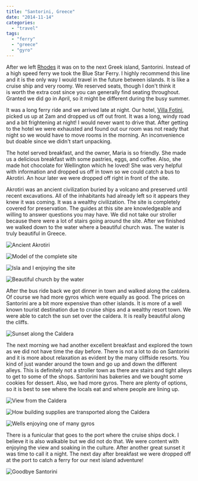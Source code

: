 ```yaml
---
title: "Santorini, Greece"
date: "2014-11-14"
categories:
  - "travel"
tags:
  - "ferry"
  - "greece"
  - "gyro"
---
```


After we left [Rhodes](http://youngmodernmama.com/2014/11/traveling-abroad-rhodes/ "Traveling Abroad: Rhodes") it was on to the next Greek island, Santorini. Instead of a high speed ferry we took the Blue Star Ferry. I highly recommend this line and it is the only way I would travel in the future between islands. It is like a cruise ship and very roomy. We reserved seats, though I don't think it is worth the extra cost since you can generally find seating throughout. Granted we did go in April, so it might be different during the busy summer.

It was a long ferry ride and we arrived late at night. Our hotel, [Villa Fotini](http://santorinivilla.com/), picked us up at 2am and dropped us off out front. It was a long, windy road and a bit frightening at night! I would never want to drive that. After getting to the hotel we were exhausted and found out our room was not ready that night so we would have to move rooms in the morning. An inconvenience but doable since we didn't start unpacking.

The hotel served breakfast, and the owner, Maria is so friendly. She made us a delicious breakfast with some pastries, eggs, and coffee. Also, she made hot chocolate for Wellington which he loved! She was very helpful with information and dropped us off in town so we could catch a bus to Akrotiri. An hour later we were dropped off right in front of the site.

Akrotiri was an ancient civilization buried by a volcano and preserved until recent excavations. All of the inhabitants had already left so it appears they knew it was coming. It was a wealthy civilization. The site is completely covered for preservation. The guides at this site are knowledgeable and willing to answer questions you may have. We did not take our stroller because there were a lot of stairs going around the site. After we finished we walked down to the water where a beautiful church was. The water is truly beautiful in Greece.

![Ancient Akrotiri ](images/10387076_10100616373444674_1654628670287220847_o.jpg)

![Model of the complete site ](images/10339398_10100616373000564_2380320055264347734_o.jpg)

![Isla and I enjoying the site ](images/10258589_10100616373923714_1512025613553452730_o.jpg)

![Beautiful church by the water ](images/1913291_10100616371279014_8122851612237809172_o.jpg)

After the bus ride back we got dinner in town and walked along the caldera. Of course we had more gyros which were equally as good. The prices on Santorini are a bit more expensive than other islands. It is more of a well known tourist destination due to cruise ships and a wealthy resort town. We were able to catch the sun set over the caldera. It is really beautiful along the cliffs.

![Sunset along the Caldera](images/10333408_10100616345929814_6807754991468184082_o.jpg)

The next morning we had another excellent breakfast and explored the town as we did not have time the day before. There is not a lot to do on Santorini and it is more about relaxation as evident by the many cliffside resorts. You kind of just wander around the town and go up and down the different alleys. This is definitely not a stroller town as there are stairs and tight alleys to get to some of the shops. Santorini has bakeries and we bought some cookies for dessert. Also, we had more gyros. There are plenty of options, so it is best to see where the locals eat and where people are lining up.

![View from the Caldera](images/10265492_10100616358100424_6538745381612269474_o.jpg)

![How building supplies are transported along the Caldera](images/10298491_10100616342242204_7214106487752874359_o.jpg)

![Wells enjoying one of many gyros](images/10317834_10100616329407924_6583224126251929925_o.jpg)

There is a funicular that goes to the port where the cruise ships dock. I believe it is also walkable but we did not do that. We were content with enjoying the view and soaking in the culture. After another great sunset it was time to call it a night. The next day after breakfast we were dropped off at the port to catch a ferry for our next island adventure!

![Goodbye Santorini ](images/10275431_10100616339622454_1384821890002551076_o.jpg)
